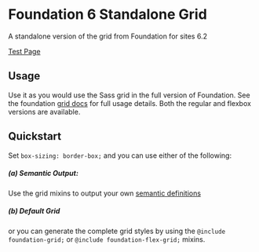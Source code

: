 # Foundation 6 Standalone Grid

A standalone version of the grid from Foundation for sites 6.2

[Test Page](http://pixelspring.github.io/Foundation-6-Standalone-Grid/)

## Usage
Use it as you would use the Sass grid in the full version of Foundation. See the foundation [grid docs](http://foundation.zurb.com/sites/docs/grid.html) for full usage details. Both the regular and flexbox versions are available.

## Quickstart
Set `box-sizing: border-box;` and you can use either of the following:

##### (a) Semantic Output:
Use the grid mixins to output your own [semantic definitions](http://foundation.zurb.com/sites/docs/grid.html#building-semantically)

##### (b) Default Grid
or you can generate the complete grid styles by using the `@include foundation-grid;` or `@include foundation-flex-grid;` mixins.